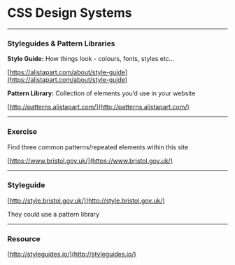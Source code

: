# CSS Design Systems

---

### Styleguides & Pattern Libraries

**Style Guide:** How things look - colours, fonts, styles etc…

[https://alistapart.com/about/style-guide](https://alistapart.com/about/style-guide)

**Pattern Library:** Collection of elements you’d use in your website

[http://patterns.alistapart.com/](http://patterns.alistapart.com/)

---

### Exercise

Find three common patterns/repeated elements within this site

[https://www.bristol.gov.uk/](https://www.bristol.gov.uk/)

---

### Styleguide

[http://style.bristol.gov.uk/](http://style.bristol.gov.uk/)

They could use a pattern library

---

### Resource

[http://styleguides.io/](http://styleguides.io/)


